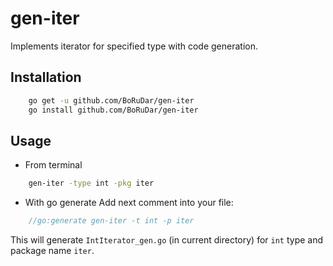 # gen-iter
Implements iterator for specified type with code generation.

## Installation

```bash
    go get -u github.com/BoRuDar/gen-iter
    go install github.com/BoRuDar/gen-iter
```

## Usage
- From terminal
```bash
    gen-iter -type int -pkg iter 
```
- With go generate
Add next comment into your file:
```go
    //go:generate gen-iter -t int -p iter
```

This will generate `IntIterator_gen.go` (in current directory) for `int` type and package name `iter`.